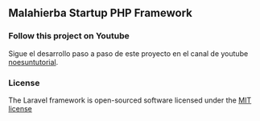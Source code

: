 ## Malahierba Startup PHP Framework

### Follow this project on Youtube

Sigue el desarrollo paso a paso de este proyecto en el canal de youtube [noesuntutorial](https://www.youtube.com/c/noesuntutorialoficial).

### License

The Laravel framework is open-sourced software licensed under the [MIT license](http://opensource.org/licenses/MIT)
